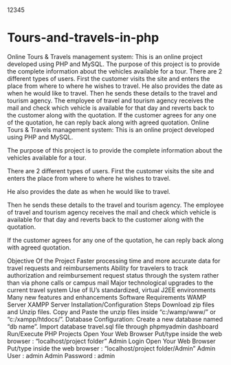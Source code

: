 12345
# Tours-and-travels-in-php
Online Tours &amp; Travels management system: This is an online project developed using PHP and MySQL.  The purpose of this project is to provide the complete information about the vehicles available for a tour.  There are 2 different types of users. First the customer visits the site and enters the place from where to where he wishes to travel.  He also provides the date as when he would like to travel.  Then he sends these details to the travel and tourism agency. The employee of travel and tourism agency receives the mail and check which vehicle is available for that day and reverts back to the customer along with the quotation.  If the customer agrees for any one of the quotation, he can reply back along with agreed quotation.
Online Tours & Travels management system: This is an online project developed using PHP and MySQL.

The purpose of this project is to provide the complete information about the vehicles available for a tour.

There are 2 different types of users. First the customer visits the site and enters the place from where to where he wishes to travel.

He also provides the date as when he would like to travel.

Then he sends these details to the travel and tourism agency. The employee of travel and tourism agency receives the mail and check which vehicle is available for that day and reverts back to the customer along with the quotation.

If the customer agrees for any one of the quotation, he can reply back along with agreed quotation.

Objective Of the Project
Faster processing time and more accurate data for travel requests and reimbursements
Ability for travelers to track authorization and reimbursement request status through the system rather than via phone calls or campus mail
Major technological upgrades to the current travel system
Use of IU’s standardized, virtual J2EE environments
Many new features and enhancements
Software Requirements
WAMP Server
XAMPP Server
Installation/Configuration Steps
Download zip files and Unzip files.
Copy and Paste the unzip files inside “c:/wamp/www/” or “c:/xampp/htdocs/”.
Database Configuration:
Create a new database named “db name”.
Import database travel.sql file through phpmyadmin dashboard
Run/Execute PHP Projects
Open Your Web Browser
Put/type inside the web browser : “localhost/project folder”
Admin Login
Open Your Web Browser
Put/type inside the web browser : “localhost/project folder/Admin”
Admin User : admin
Admin Password : admin

